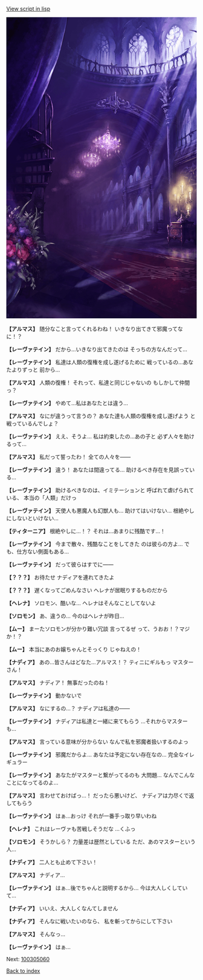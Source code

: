 [View script in lisp](../scripts/100305050.txt)

![300_devil_room.png](../images/backgrounds/300_devil_room.png)

**【アルマス】**
随分なこと言ってくれるわね！
いきなり出てきて邪魔ってなに！？

**【レーヴァテイン】**
だから…いきなり出てきたのは
そっちの方なんだって…

**【レーヴァテイン】**
私達は人類の復権を成し遂げるために
戦っているの…あなたよりずっと
前から…

**【アルマス】**
人類の復権！
それって、私達と同じじゃないの
もしかして仲間っ？

**【レーヴァテイン】**
やめて…私はあなたとは違う…

**【アルマス】**
なにが違うって言うの？
あなた達も人類の復権を成し遂げよう
と戦っているんでしょ？

**【レーヴァテイン】**
ええ、そうよ…
私は約束したの…あの子と
必ず人々を助けるって…

**【アルマス】**
私だって誓ったわ！
全ての人々を――

**【レーヴァテイン】**
違う！
あなたは間違ってる…
助けるべき存在を見誤っている…

**【レーヴァテイン】**
助けるべきなのは、イミテーションと
呼ばれて虐げられている、
本当の「人類」だけっ

**【レーヴァテイン】**
天使人も悪魔人も幻獣人も…
助けてはいけない…
根絶やしにしないといけない…

**【ティターニア】**
根絶やしに…！？
それは…あまりに残酷です…！

**【レーヴァテイン】**
今まで散々、残酷なことをしてきた
のは彼らの方よ…
でも、仕方ない側面もある…

**【レーヴァテイン】**
だって彼らはすでに――

**【？？？】**
お待たせ
ナディアを連れてきたよ

**【？？？】**
遅くなってごめんなさい
ヘレナが居眠りするものだから

**【ヘレナ】**
ソロモン、酷いな…
ヘレナはそんなことしてないよ

**【ソロモン】**
あ、違うの…
今のはヘレナが昨日…

**【ムー】**
まーたソロモンが分かり難い冗談
言ってるぜ
って、うおお！？マジか！？

**【ムー】**
本当にあのお嬢ちゃんとそっくり
じゃねえの！

**【ナディア】**
あの…皆さんはどなた…アルマス！？
ティニにギルもっ
マスターさん！

**【アルマス】**
ナディア！
無事だったのね！

**【レーヴァテイン】**
動かないで

**【アルマス】**
なにするの…？
ナディアは私達の――

**【レーヴァテイン】**
ナディアは私達と一緒に来てもらう
…それからマスターも…

**【アルマス】**
言っている意味が分からない
なんで私を邪魔者扱いするのよっ

**【レーヴァテイン】**
邪魔だからよ…
あなたは予定にない存在なの…
完全なイレギュラー

**【レーヴァテイン】**
あなたがマスターと繋がってるのも
大問題…
なんでこんなことになってるのよ…

**【アルマス】**
言わせておけばっ…！
だったら悪いけど、
ナディアは力尽くで返してもらう

**【レーヴァテイン】**
はぁ…おっけ
それが一番手っ取り早いわね

**【ヘレナ】**
これはレーヴァも苦戦しそうだな
…くふっ

**【ソロモン】**
そうかしら？
力量差は歴然としている
ただ、あのマスターという人…

**【ナディア】**
二人とも止めて下さい！

**【アルマス】**
ナディア…

**【レーヴァテイン】**
はぁ…後でちゃんと説明するから…
今は大人しくしていて…

**【ナディア】**
いいえ、大人しくなんてしません

**【ナディア】**
そんなに戦いたいのなら、
私を斬ってからにして下さい

**【アルマス】**
そんなっ…

**【レーヴァテイン】**
はぁ…


Next: [100305060](100305060.md)

[Back to index](index.md)
